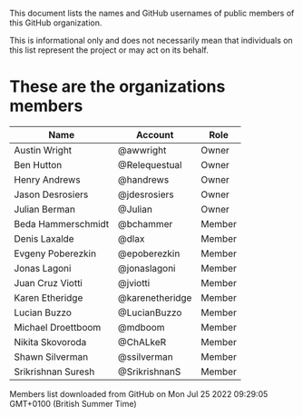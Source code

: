 This document lists the names and GitHub usernames of public members of this GitHub organization.

This is informational only and does not necessarily mean that individuals on this list represent the project or may act on its behalf.

<!-- rqosstools om2md:start -->
<!-- Content between start and end comment tags has been automatically generated -->
# These are the organizations members

| Name | Account | Role |
| -- | -- | -- |
| Austin Wright | @awwright | Owner |
| Ben Hutton | @Relequestual | Owner |
| Henry Andrews | @handrews | Owner |
| Jason Desrosiers | @jdesrosiers | Owner |
| Julian Berman | @Julian | Owner |
| Beda Hammerschmidt | @bchammer | Member |
| Denis Laxalde | @dlax | Member |
| Evgeny Poberezkin | @epoberezkin | Member |
| Jonas Lagoni | @jonaslagoni | Member |
| Juan Cruz Viotti | @jviotti | Member |
| Karen Etheridge | @karenetheridge | Member |
| Lucian Buzzo | @LucianBuzzo | Member |
| Michael Droettboom | @mdboom | Member |
| Nikita Skovoroda | @ChALkeR | Member |
| Shawn Silverman | @ssilverman | Member |
| Srikrishnan Suresh | @SrikrishnanS | Member |

Members list downloaded from GitHub on Mon Jul 25 2022 09:29:05 GMT+0100 (British Summer Time)
<!-- Content between start and end comment tags has been automatically generated -->
<!-- rqosstools om2md:end -->

<!-- This list is generated using https://github.com/Relequestual/om2md -->